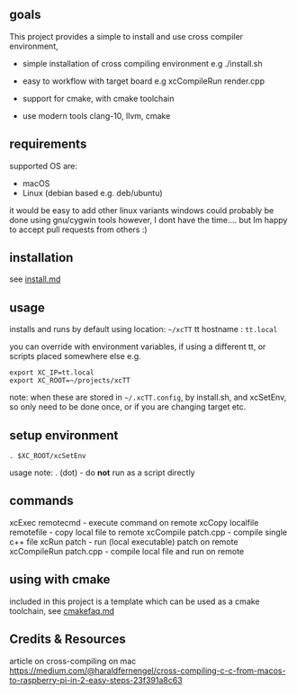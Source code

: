 ## goals

This project provides a simple to install and use cross compiler environment, 


- simple installation of cross compiling environment
e.g ./install.sh

- easy to workflow with target board
e.g xcCompileRun render.cpp

- support for cmake, with cmake toolchain

- use modern tools
clang-10, llvm, cmake


## requirements
supported OS are:
- macOS
- Linux (debian based e.g. deb/ubuntu)

it would be easy to add other linux variants
windows could probably be done using gnu/cygwin tools
however, I dont have the time.... but Im happy to accept pull requests from others :)



## installation
see [install.md](https://github.com/TheTechnobear/xcTT/blob/master/install.md)


## usage

installs and runs by default using 
location: `~/xcTT`
tt hostname : `tt.local` 

you can override with environment variables, if using a different tt, or scripts placed somewhere else
e.g.

```
export XC_IP=tt.local
export XC_ROOT=~/projects/xcTT
```

note: when these are stored in `~/.xcTT.config`, by install.sh, and xcSetEnv, so only need to be done once, or if you are changing target etc.

## setup environment
```
. $XC_ROOT/xcSetEnv
```
usage note: . (dot) - do **not** run as a script directly 



## commands
xcExec remotecmd - execute command on remote 
xcCopy localfile remotefile - copy local file to remote 
xcCompile patch.cpp - compile single c++ file
xcRun  patch - run (local executable) patch on remote
xcCompileRun patch.cpp  - compile local file and run on remote

## using with cmake
included in this project is a template which can be used as a cmake toolchain, 
see [cmakefaq.md](https://github.com/TheTechnobear/xcTT/blob/master/cmake/cmakefaq.md)



## Credits & Resources

article on cross-compiling on mac 
https://medium.com/@haraldfernengel/cross-compiling-c-c-from-macos-to-raspberry-pi-in-2-easy-steps-23f391a8c63